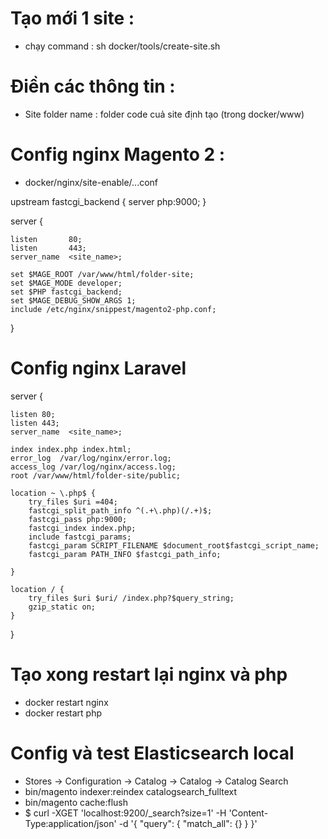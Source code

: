 # Tạo mới 1 site :
- chạy command : sh docker/tools/create-site.sh

# Điền các thông tin :
- Site folder name : folder code cuả site định tạo (trong docker/www)

# Config nginx Magento 2 :
- docker/nginx/site-enable/...conf

upstream fastcgi_backend {
    server php:9000;
}

server {

    listen       80;
    listen       443;
    server_name  <site_name>;

    set $MAGE_ROOT /var/www/html/folder-site;
    set $MAGE_MODE developer;
    set $PHP fastcgi_backend;
    set $MAGE_DEBUG_SHOW_ARGS 1;
    include /etc/nginx/snippest/magento2-php.conf;
}

# Config nginx Laravel

server {

    listen 80;
    listen 443;
    server_name  <site_name>;

    index index.php index.html;
    error_log  /var/log/nginx/error.log;
    access_log /var/log/nginx/access.log;
    root /var/www/html/folder-site/public;

    location ~ \.php$ {
        try_files $uri =404;
        fastcgi_split_path_info ^(.+\.php)(/.+)$;
        fastcgi_pass php:9000;
        fastcgi_index index.php;
        include fastcgi_params;
        fastcgi_param SCRIPT_FILENAME $document_root$fastcgi_script_name;
        fastcgi_param PATH_INFO $fastcgi_path_info;

    }

    location / {
        try_files $uri $uri/ /index.php?$query_string;
        gzip_static on;
    }
}

# Tạo xong restart lại nginx và php
- docker restart nginx
- docker restart php

# Config và test Elasticsearch local
- Stores -> Configuration -> Catalog -> Catalog -> Catalog Search
- bin/magento indexer:reindex catalogsearch_fulltext 
- bin/magento cache:flush
- $ curl -XGET 'localhost:9200/_search?size=1' -H 'Content-Type:application/json' -d '{ "query": { "match_all": {} } }'
